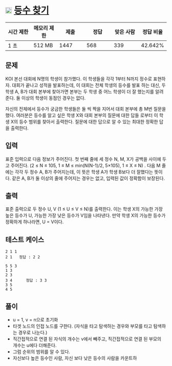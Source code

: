 # <img src="https://d2gd6pc034wcta.cloudfront.net/tier/13.svg" class="solvedac-tier" width=20> [등수 찾기](https://www.acmicpc.net/problem/17616)

<div class="col-md-12">
			<div class="table-responsive">
				<table class="table" id="problem-info">
				<thead>
				<tr>
									<th style="width:16%;">시간 제한</th>
					<th style="width:16%;">메모리 제한</th>
					<th style="width:17%;">제출</th>
					<th style="width:17%;">정답</th>
					<th style="width:17%;">맞은 사람</th>
					<th style="width:17%;">정답 비율</th>
								</tr>
				</thead>
				<tbody>
				<tr>
				<td>1 초 </td>
				<td>512 MB</td>
									<td>1447</td>
					<td>568</td>
					<td>339</td>
					<td>42.642%</td>
								</tr>
				</tbody>
				</table>
			</div>
</div>

## 문제
KOI 본선 대회에 N명의 학생이 참가했다. 이 학생들을 각각 1부터 N까지 정수로 표현하자. 대회가 끝나고 성적을 발표하는데, 이 대회는 전체 학생의 등수를 발표 하는 대신, 두 학생 A, B가 대회 본부에 찾아가면 본부는 두 학생 중 어느 학생이 더 잘 했는지를 알려준다. 둘 이상의 학생이 동점인 경우는 없다.

자신의 전체에서 등수가 궁금한 학생들은 둘 씩 짝을 지어서 대회 본부에 총 M번 질문을 했다. 여러분은 등수를 알고 싶은 학생 X와 대회 본부의 질문에 대한 답들 로부터 이 학생 X의 등수 범위를 찾아서 출력한다. 질문에 대한 답으로 알 수 있는 최대한 정확한 답을 출력한다.

## 입력
표준 입력으로 다음 정보가 주어진다. 첫 번째 줄에 세 정수 N, M, X가 공백을 사이에 두고 주어진다. (2 ≤ N ≤ 105, 1 ≤ M ≤ min(N(N-1)/2, 5×105), 1 ≤ X ≤ N) . 다음 M 줄에는 각각 두 정수 A, B가 주어지는데, 이 뜻은 학생 A가 학생 B보다 더 잘했다는 뜻이다. 같은 A, B가 둘 이상의 줄에 주어지는 경우는 없고, 입력된 값이 정확함이 보장된다.

## 출력
표준 출력으로 두 정수 U, V (1 ≤ U ≤ V ≤ N)를 출력한다. 이는 학생 X의 가능한 가장 높은 등수가 U, 가능한 가장 낮은 등수가 V임을 나타낸다. 만약 학생 X의 가능한 등수가 정확하게 하나라면, U = V이다.

## 테스트 케이스
```
2 1 1
2 1   정답 : 2 2
```

```
5 5 3
1 3
2 3
3 4      정답 : 3 3
3 5
4 5
```

## 풀이
 - u = 1, v = n으로 초기화
 - 타겟 노드의 인접 노드를 구한다. (자식을 타고 탐색하는 경우와 부모를 타고 탐색하는 경우로 나눈다.)
 - 직간접적으로 연결 된 자식의 개수는 v에서 빼주고, 직간접적으로 연결 된 부모의 개수는 u에다 더해준다.
 - 그럼 순위의 범위를 알 수 있다.
 - 자신보다 높은 등수인 사람, 자신 보다 낮은 등수의 사람을 카운트하
